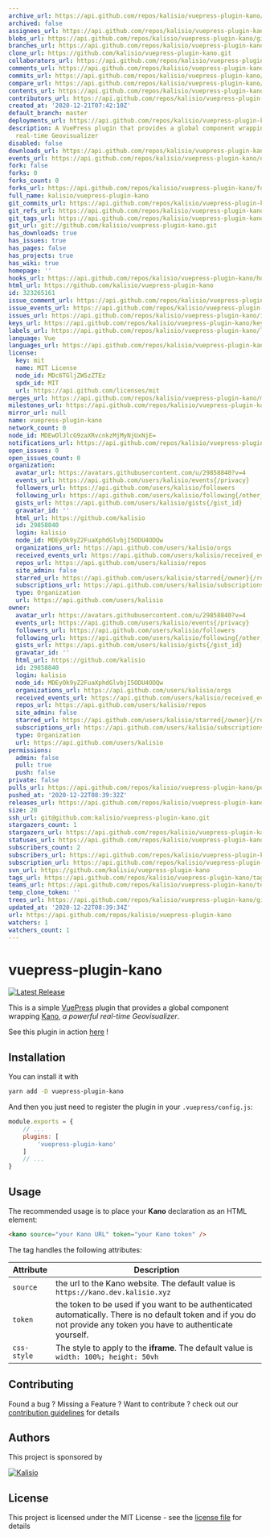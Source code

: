```yaml
---
archive_url: https://api.github.com/repos/kalisio/vuepress-plugin-kano/{archive_format}{/ref}
archived: false
assignees_url: https://api.github.com/repos/kalisio/vuepress-plugin-kano/assignees{/user}
blobs_url: https://api.github.com/repos/kalisio/vuepress-plugin-kano/git/blobs{/sha}
branches_url: https://api.github.com/repos/kalisio/vuepress-plugin-kano/branches{/branch}
clone_url: https://github.com/kalisio/vuepress-plugin-kano.git
collaborators_url: https://api.github.com/repos/kalisio/vuepress-plugin-kano/collaborators{/collaborator}
comments_url: https://api.github.com/repos/kalisio/vuepress-plugin-kano/comments{/number}
commits_url: https://api.github.com/repos/kalisio/vuepress-plugin-kano/commits{/sha}
compare_url: https://api.github.com/repos/kalisio/vuepress-plugin-kano/compare/{base}...{head}
contents_url: https://api.github.com/repos/kalisio/vuepress-plugin-kano/contents/{+path}
contributors_url: https://api.github.com/repos/kalisio/vuepress-plugin-kano/contributors
created_at: '2020-12-21T07:42:10Z'
default_branch: master
deployments_url: https://api.github.com/repos/kalisio/vuepress-plugin-kano/deployments
description: A VuePress plugin that provides a global component wrapping Kano, a powerful
  real-time Geovisualizer
disabled: false
downloads_url: https://api.github.com/repos/kalisio/vuepress-plugin-kano/downloads
events_url: https://api.github.com/repos/kalisio/vuepress-plugin-kano/events
fork: false
forks: 0
forks_count: 0
forks_url: https://api.github.com/repos/kalisio/vuepress-plugin-kano/forks
full_name: kalisio/vuepress-plugin-kano
git_commits_url: https://api.github.com/repos/kalisio/vuepress-plugin-kano/git/commits{/sha}
git_refs_url: https://api.github.com/repos/kalisio/vuepress-plugin-kano/git/refs{/sha}
git_tags_url: https://api.github.com/repos/kalisio/vuepress-plugin-kano/git/tags{/sha}
git_url: git://github.com/kalisio/vuepress-plugin-kano.git
has_downloads: true
has_issues: true
has_pages: false
has_projects: true
has_wiki: true
homepage: ''
hooks_url: https://api.github.com/repos/kalisio/vuepress-plugin-kano/hooks
html_url: https://github.com/kalisio/vuepress-plugin-kano
id: 323265161
issue_comment_url: https://api.github.com/repos/kalisio/vuepress-plugin-kano/issues/comments{/number}
issue_events_url: https://api.github.com/repos/kalisio/vuepress-plugin-kano/issues/events{/number}
issues_url: https://api.github.com/repos/kalisio/vuepress-plugin-kano/issues{/number}
keys_url: https://api.github.com/repos/kalisio/vuepress-plugin-kano/keys{/key_id}
labels_url: https://api.github.com/repos/kalisio/vuepress-plugin-kano/labels{/name}
language: Vue
languages_url: https://api.github.com/repos/kalisio/vuepress-plugin-kano/languages
license:
  key: mit
  name: MIT License
  node_id: MDc6TGljZW5zZTEz
  spdx_id: MIT
  url: https://api.github.com/licenses/mit
merges_url: https://api.github.com/repos/kalisio/vuepress-plugin-kano/merges
milestones_url: https://api.github.com/repos/kalisio/vuepress-plugin-kano/milestones{/number}
mirror_url: null
name: vuepress-plugin-kano
network_count: 0
node_id: MDEwOlJlcG9zaXRvcnkzMjMyNjUxNjE=
notifications_url: https://api.github.com/repos/kalisio/vuepress-plugin-kano/notifications{?since,all,participating}
open_issues: 0
open_issues_count: 0
organization:
  avatar_url: https://avatars.githubusercontent.com/u/29858840?v=4
  events_url: https://api.github.com/users/kalisio/events{/privacy}
  followers_url: https://api.github.com/users/kalisio/followers
  following_url: https://api.github.com/users/kalisio/following{/other_user}
  gists_url: https://api.github.com/users/kalisio/gists{/gist_id}
  gravatar_id: ''
  html_url: https://github.com/kalisio
  id: 29858840
  login: kalisio
  node_id: MDEyOk9yZ2FuaXphdGlvbjI5ODU4ODQw
  organizations_url: https://api.github.com/users/kalisio/orgs
  received_events_url: https://api.github.com/users/kalisio/received_events
  repos_url: https://api.github.com/users/kalisio/repos
  site_admin: false
  starred_url: https://api.github.com/users/kalisio/starred{/owner}{/repo}
  subscriptions_url: https://api.github.com/users/kalisio/subscriptions
  type: Organization
  url: https://api.github.com/users/kalisio
owner:
  avatar_url: https://avatars.githubusercontent.com/u/29858840?v=4
  events_url: https://api.github.com/users/kalisio/events{/privacy}
  followers_url: https://api.github.com/users/kalisio/followers
  following_url: https://api.github.com/users/kalisio/following{/other_user}
  gists_url: https://api.github.com/users/kalisio/gists{/gist_id}
  gravatar_id: ''
  html_url: https://github.com/kalisio
  id: 29858840
  login: kalisio
  node_id: MDEyOk9yZ2FuaXphdGlvbjI5ODU4ODQw
  organizations_url: https://api.github.com/users/kalisio/orgs
  received_events_url: https://api.github.com/users/kalisio/received_events
  repos_url: https://api.github.com/users/kalisio/repos
  site_admin: false
  starred_url: https://api.github.com/users/kalisio/starred{/owner}{/repo}
  subscriptions_url: https://api.github.com/users/kalisio/subscriptions
  type: Organization
  url: https://api.github.com/users/kalisio
permissions:
  admin: false
  pull: true
  push: false
private: false
pulls_url: https://api.github.com/repos/kalisio/vuepress-plugin-kano/pulls{/number}
pushed_at: '2020-12-22T08:39:32Z'
releases_url: https://api.github.com/repos/kalisio/vuepress-plugin-kano/releases{/id}
size: 20
ssh_url: git@github.com:kalisio/vuepress-plugin-kano.git
stargazers_count: 1
stargazers_url: https://api.github.com/repos/kalisio/vuepress-plugin-kano/stargazers
statuses_url: https://api.github.com/repos/kalisio/vuepress-plugin-kano/statuses/{sha}
subscribers_count: 2
subscribers_url: https://api.github.com/repos/kalisio/vuepress-plugin-kano/subscribers
subscription_url: https://api.github.com/repos/kalisio/vuepress-plugin-kano/subscription
svn_url: https://github.com/kalisio/vuepress-plugin-kano
tags_url: https://api.github.com/repos/kalisio/vuepress-plugin-kano/tags
teams_url: https://api.github.com/repos/kalisio/vuepress-plugin-kano/teams
temp_clone_token: ''
trees_url: https://api.github.com/repos/kalisio/vuepress-plugin-kano/git/trees{/sha}
updated_at: '2020-12-22T08:39:34Z'
url: https://api.github.com/repos/kalisio/vuepress-plugin-kano
watchers: 1
watchers_count: 1
---
```


# vuepress-plugin-kano

[![Latest Release](https://img.shields.io/github/v/tag/kalisio/vuepress-plugin-kano?sort=semver&label=latest)](https://github.com/kalisio/vuepress-plugin-kano/releases)

This is a simple [VuePress](https://vuepress.vuejs.org/) plugin that provides a global component wrapping [Kano](https://kalisio.github.io/kano/), _a powerful real-time Geovisualizer_.

See this plugin in action [here](https://kalisio.github.io/kano/guides/advanced-usage.html#integrating-kano) !

## Installation

You can install it with

```bash
yarn add -D vuepress-plugin-kano
```

And then you just need to register the plugin in your `.vuepress/config.js`:

```js
module.exports = {
    // ...
    plugins: [
        'vuepress-plugin-kano'
    ]
    // ...
}
```

## Usage

The recommended usage is to place your **Kano** declaration as an HTML element:

```md
<kano source="your Kano URL" token="your Kano token" />
```

The tag handles the following attributes:

| Attribute | Description |
| --- | --- |
| `source` | the url to the Kano website. The default value is `https://kano.dev.kalisio.xyz` |
| `token` | the token to be used if you want to be authenticated automatically. There is no default token and if you do not provide any token you have to authenticate yourself. |
| `css-style` | The style to apply to the **iframe**. The default value is `width: 100%; height: 50vh` |

## Contributing

Found a bug ? Missing a Feature ? Want to contribute ? check out our [contribution guidelines](https://raw.githubusercontent.com/Kalisio/vuepress-plugin-kano/master/CONTRIBUTING.md) for details

## Authors

This project is sponsored by 

[![Kalisio](https://s3.eu-central-1.amazonaws.com/kalisioscope/kalisio/kalisio-logo-black-256x84.png)](https://kalisio.com)

## License

This project is licensed under the MIT License - see the [license file](https://raw.githubusercontent.com/Kalisio/vuepress-plugin-kano/master/LICENSE) for details



